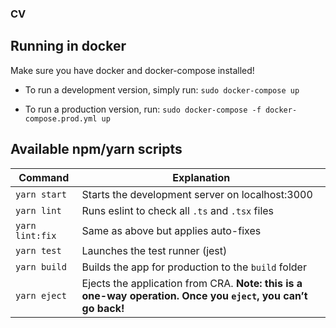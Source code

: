 ### CV

## Running in docker

Make sure you have docker and docker-compose installed!

- To run a development version, simply run: `sudo docker-compose up`

- To run a production version, run: `sudo docker-compose -f docker-compose.prod.yml up`

## Available npm/yarn scripts

| Command         | Explanation                                                                                                  |
| --------------- | ------------------------------------------------------------------------------------------------------------ |
| `yarn start`    | Starts the development server on localhost:3000                                                              |
| `yarn lint`     | Runs eslint to check all `.ts` and `.tsx` files                                                              |
| `yarn lint:fix` | Same as above but applies auto-fixes                                                                         |
| `yarn test`     | Launches the test runner (jest)                                                                              |
| `yarn build`    | Builds the app for production to the `build` folder                                                          |
| `yarn eject`    | Ejects the application from CRA. **Note: this is a one-way operation. Once you `eject`, you can’t go back!** |
